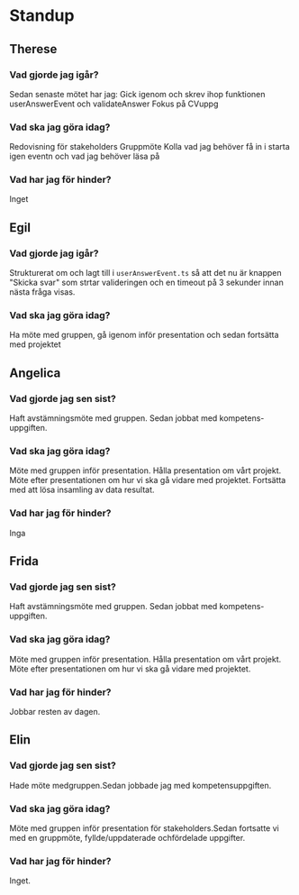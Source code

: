 # Standup

## Therese
### Vad gjorde jag igår?
Sedan senaste mötet har jag:
Gick igenom och skrev ihop funktionen userAnswerEvent och validateAnswer
Fokus på CVuppg
### Vad ska jag göra idag?
Redovisning för stakeholders
Gruppmöte
Kolla vad jag behöver få in i starta igen eventn och vad jag behöver läsa på
### Vad har jag för hinder?
Inget

## Egil
### Vad gjorde jag igår?
Strukturerat om och lagt till i `userAnswerEvent.ts` så att det nu är knappen "Skicka svar" som strtar valideringen och en timeout på 3 sekunder innan nästa fråga visas.
### Vad ska jag göra idag?
Ha möte med gruppen, gå igenom inför presentation och sedan fortsätta med projektet

## Angelica
### Vad gjorde jag sen sist? 
Haft avstämningsmöte med gruppen. Sedan jobbat med kompetens-uppgiften.
### Vad ska jag göra idag?
Möte med gruppen inför presentation. Hålla presentation om vårt projekt. Möte efter presentationen om hur vi ska gå vidare med projektet.
Fortsätta med att lösa insamling av data resultat. 
### Vad har jag för hinder?
Inga
 
## Frida
### Vad gjorde jag sen sist? 
Haft avstämningsmöte med gruppen. Sedan jobbat med kompetens-uppgiften.
### Vad ska jag göra idag?
Möte med gruppen inför presentation. Hålla presentation om vårt projekt. Möte efter presentationen om hur vi ska gå vidare med projektet.
### Vad har jag för hinder?
Jobbar resten av dagen.

## Elin
### Vad gjorde jag sen sist? 
Hade möte medgruppen.Sedan jobbade jag med kompetensuppgiften.
### Vad ska jag göra idag?
Möte med gruppen inför presentation för stakeholders.Sedan fortsatte vi med en gruppmöte, fyllde/uppdaterade ochfördelade uppgifter.
### Vad har jag för hinder?
Inget.
